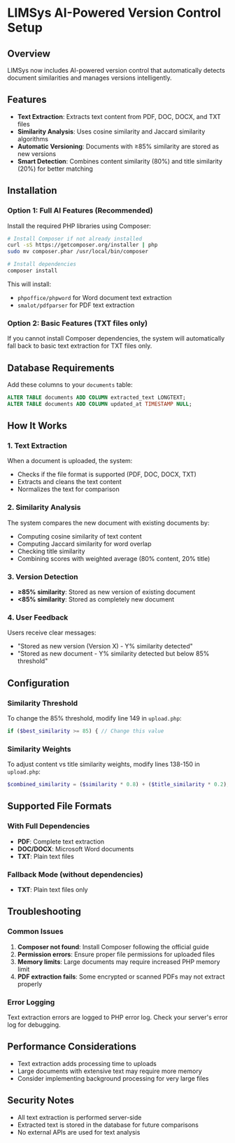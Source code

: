 # LIMSys AI-Powered Version Control Setup

## Overview
LIMSys now includes AI-powered version control that automatically detects document similarities and manages versions intelligently.

## Features
- **Text Extraction**: Extracts text content from PDF, DOC, DOCX, and TXT files
- **Similarity Analysis**: Uses cosine similarity and Jaccard similarity algorithms
- **Automatic Versioning**: Documents with ≥85% similarity are stored as new versions
- **Smart Detection**: Combines content similarity (80%) and title similarity (20%) for better matching

## Installation

### Option 1: Full AI Features (Recommended)
Install the required PHP libraries using Composer:

```bash
# Install Composer if not already installed
curl -sS https://getcomposer.org/installer | php
sudo mv composer.phar /usr/local/bin/composer

# Install dependencies
composer install
```

This will install:
- `phpoffice/phpword` for Word document text extraction
- `smalot/pdfparser` for PDF text extraction

### Option 2: Basic Features (TXT files only)
If you cannot install Composer dependencies, the system will automatically fall back to basic text extraction for TXT files only.

## Database Requirements
Add these columns to your `documents` table:

```sql
ALTER TABLE documents ADD COLUMN extracted_text LONGTEXT;
ALTER TABLE documents ADD COLUMN updated_at TIMESTAMP NULL;
```

## How It Works

### 1. Text Extraction
When a document is uploaded, the system:
- Checks if the file format is supported (PDF, DOC, DOCX, TXT)
- Extracts and cleans the text content
- Normalizes the text for comparison

### 2. Similarity Analysis
The system compares the new document with existing documents by:
- Computing cosine similarity of text content
- Computing Jaccard similarity for word overlap
- Checking title similarity
- Combining scores with weighted average (80% content, 20% title)

### 3. Version Detection
- **≥85% similarity**: Stored as new version of existing document
- **<85% similarity**: Stored as completely new document

### 4. User Feedback
Users receive clear messages:
- "Stored as new version (Version X) - Y% similarity detected"
- "Stored as new document - Y% similarity detected but below 85% threshold"

## Configuration

### Similarity Threshold
To change the 85% threshold, modify line 149 in `upload.php`:
```php
if ($best_similarity >= 85) { // Change this value
```

### Similarity Weights
To adjust content vs title similarity weights, modify lines 138-150 in `upload.php`:
```php
$combined_similarity = ($similarity * 0.8) + ($title_similarity * 0.2);
```

## Supported File Formats

### With Full Dependencies
- **PDF**: Complete text extraction
- **DOC/DOCX**: Microsoft Word documents
- **TXT**: Plain text files

### Fallback Mode (without dependencies)
- **TXT**: Plain text files only

## Troubleshooting

### Common Issues
1. **Composer not found**: Install Composer following the official guide
2. **Permission errors**: Ensure proper file permissions for uploaded files
3. **Memory limits**: Large documents may require increased PHP memory limit
4. **PDF extraction fails**: Some encrypted or scanned PDFs may not extract properly

### Error Logging
Text extraction errors are logged to PHP error log. Check your server's error log for debugging.

## Performance Considerations
- Text extraction adds processing time to uploads
- Large documents with extensive text may require more memory
- Consider implementing background processing for very large files

## Security Notes
- All text extraction is performed server-side
- Extracted text is stored in the database for future comparisons
- No external APIs are used for text analysis
